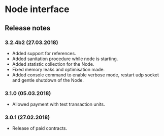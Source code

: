 Node interface
==================================
Release notes
-------------

### 3.2.4b2 (27.03.2018)

* Added support for references.
* Added sanitation procedure while node is starting.
* Added statistic collection for the Node.
* Fixed memory leaks and optimisation made.
* Added console command to enable verbose mode, restart udp socket and gentle shutdown of the Node.

### 3.1.0 (05.03.2018)

* Allowed payment with test transaction units.

### 3.0.1 (27.02.2018)

* Release of paid contracts. 
